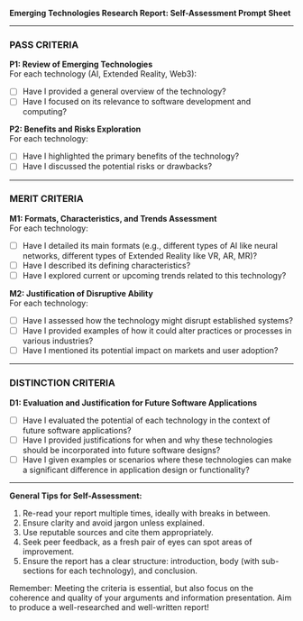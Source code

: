 **Emerging Technologies Research Report: Self-Assessment Prompt Sheet**

---

### **PASS CRITERIA**

**P1: Review of Emerging Technologies**  
For each technology (AI, Extended Reality, Web3):

- [ ] Have I provided a general overview of the technology?
- [ ] Have I focused on its relevance to software development and computing?

**P2: Benefits and Risks Exploration**  
For each technology:

- [ ] Have I highlighted the primary benefits of the technology?
- [ ] Have I discussed the potential risks or drawbacks?

---

### **MERIT CRITERIA**

**M1: Formats, Characteristics, and Trends Assessment**  
For each technology:

- [ ] Have I detailed its main formats (e.g., different types of AI like neural networks, different types of Extended Reality like VR, AR, MR)?
- [ ] Have I described its defining characteristics?
- [ ] Have I explored current or upcoming trends related to this technology?

**M2: Justification of Disruptive Ability**  
For each technology:

- [ ] Have I assessed how the technology might disrupt established systems?
- [ ] Have I provided examples of how it could alter practices or processes in various industries?
- [ ] Have I mentioned its potential impact on markets and user adoption?

---

### **DISTINCTION CRITERIA**

**D1: Evaluation and Justification for Future Software Applications**

- [ ] Have I evaluated the potential of each technology in the context of future software applications?
- [ ] Have I provided justifications for when and why these technologies should be incorporated into future software designs?
- [ ] Have I given examples or scenarios where these technologies can make a significant difference in application design or functionality?

---

**General Tips for Self-Assessment:**

1. Re-read your report multiple times, ideally with breaks in between.
2. Ensure clarity and avoid jargon unless explained.
3. Use reputable sources and cite them appropriately.
4. Seek peer feedback, as a fresh pair of eyes can spot areas of improvement.
5. Ensure the report has a clear structure: introduction, body (with sub-sections for each technology), and conclusion.

Remember: Meeting the criteria is essential, but also focus on the coherence and quality of your arguments and information presentation. Aim to produce a well-researched and well-written report!
